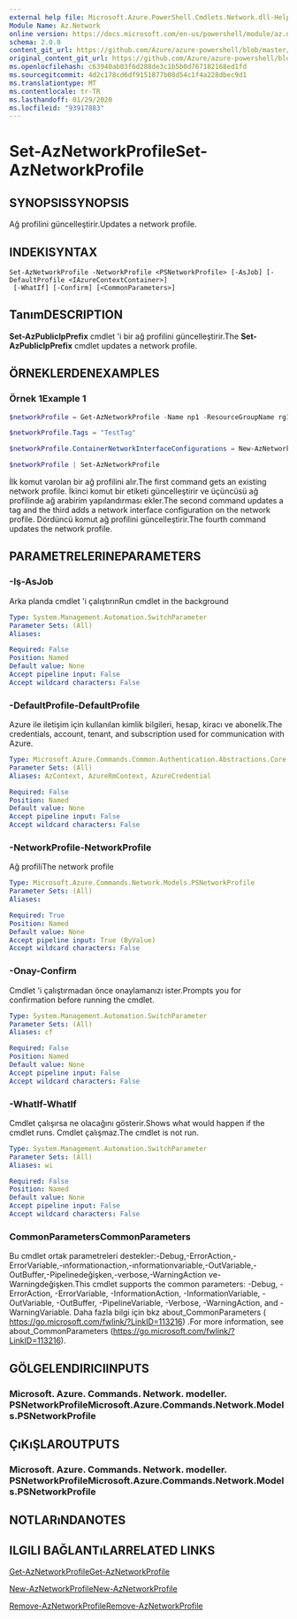 ```yaml
---
external help file: Microsoft.Azure.PowerShell.Cmdlets.Network.dll-Help.xml
Module Name: Az.Network
online version: https://docs.microsoft.com/en-us/powershell/module/az.network/set-aznetworkprofile
schema: 2.0.0
content_git_url: https://github.com/Azure/azure-powershell/blob/master/src/Network/Network/help/Set-AzNetworkProfile.md
original_content_git_url: https://github.com/Azure/azure-powershell/blob/master/src/Network/Network/help/Set-AzNetworkProfile.md
ms.openlocfilehash: c63940ab03f6d288de3c1b5b0d767182168ed1fd
ms.sourcegitcommit: 4d2c178cd6df9151877b08d54c1f4a228dbec9d1
ms.translationtype: MT
ms.contentlocale: tr-TR
ms.lasthandoff: 01/29/2020
ms.locfileid: "93917883"
---
```

# <span data-ttu-id="96fda-101">Set-AzNetworkProfile</span><span class="sxs-lookup"><span data-stu-id="96fda-101">Set-AzNetworkProfile</span></span>

## <span data-ttu-id="96fda-102">SYNOPSIS</span><span class="sxs-lookup"><span data-stu-id="96fda-102">SYNOPSIS</span></span>
<span data-ttu-id="96fda-103">Ağ profilini güncelleştirir.</span><span class="sxs-lookup"><span data-stu-id="96fda-103">Updates a network profile.</span></span>

## <span data-ttu-id="96fda-104">INDEKI</span><span class="sxs-lookup"><span data-stu-id="96fda-104">SYNTAX</span></span>

```
Set-AzNetworkProfile -NetworkProfile <PSNetworkProfile> [-AsJob] [-DefaultProfile <IAzureContextContainer>]
 [-WhatIf] [-Confirm] [<CommonParameters>]
```

## <span data-ttu-id="96fda-105">Tanım</span><span class="sxs-lookup"><span data-stu-id="96fda-105">DESCRIPTION</span></span>
<span data-ttu-id="96fda-106">**Set-AzPublicIpPrefix** cmdlet 'i bir ağ profilini güncelleştirir.</span><span class="sxs-lookup"><span data-stu-id="96fda-106">The **Set-AzPublicIpPrefix** cmdlet updates a network profile.</span></span>

## <span data-ttu-id="96fda-107">ÖRNEKLERDEN</span><span class="sxs-lookup"><span data-stu-id="96fda-107">EXAMPLES</span></span>

### <span data-ttu-id="96fda-108">Örnek 1</span><span class="sxs-lookup"><span data-stu-id="96fda-108">Example 1</span></span>
```powershell
$networkProfile = Get-AzNetworkProfile -Name np1 -ResourceGroupName rg1

$networkProfile.Tags = "TestTag"

$networkProfile.ContainerNetworkInterfaceConfigurations = New-AzNetworkProfileContainerNicConfig -Name cnicconfig1

$networkProfile | Set-AzNetworkProfile
```

<span data-ttu-id="96fda-109">İlk komut varolan bir ağ profilini alır.</span><span class="sxs-lookup"><span data-stu-id="96fda-109">The first command gets an existing network profile.</span></span> <span data-ttu-id="96fda-110">İkinci komut bir etiketi güncelleştirir ve üçüncüsü ağ profilinde ağ arabirim yapılandırması ekler.</span><span class="sxs-lookup"><span data-stu-id="96fda-110">The second command updates a tag and the third adds a network interface configuration on the network profile.</span></span> <span data-ttu-id="96fda-111">Dördüncü komut ağ profilini güncelleştirir.</span><span class="sxs-lookup"><span data-stu-id="96fda-111">The fourth command updates the network profile.</span></span>

## <span data-ttu-id="96fda-112">PARAMETRELERINE</span><span class="sxs-lookup"><span data-stu-id="96fda-112">PARAMETERS</span></span>

### <span data-ttu-id="96fda-113">-Iş</span><span class="sxs-lookup"><span data-stu-id="96fda-113">-AsJob</span></span>
<span data-ttu-id="96fda-114">Arka planda cmdlet 'i çalıştırın</span><span class="sxs-lookup"><span data-stu-id="96fda-114">Run cmdlet in the background</span></span>

```yaml
Type: System.Management.Automation.SwitchParameter
Parameter Sets: (All)
Aliases:

Required: False
Position: Named
Default value: None
Accept pipeline input: False
Accept wildcard characters: False
```

### <span data-ttu-id="96fda-115">-DefaultProfile</span><span class="sxs-lookup"><span data-stu-id="96fda-115">-DefaultProfile</span></span>
<span data-ttu-id="96fda-116">Azure ile iletişim için kullanılan kimlik bilgileri, hesap, kiracı ve abonelik.</span><span class="sxs-lookup"><span data-stu-id="96fda-116">The credentials, account, tenant, and subscription used for communication with Azure.</span></span>

```yaml
Type: Microsoft.Azure.Commands.Common.Authentication.Abstractions.Core.IAzureContextContainer
Parameter Sets: (All)
Aliases: AzContext, AzureRmContext, AzureCredential

Required: False
Position: Named
Default value: None
Accept pipeline input: False
Accept wildcard characters: False
```

### <span data-ttu-id="96fda-117">-NetworkProfile</span><span class="sxs-lookup"><span data-stu-id="96fda-117">-NetworkProfile</span></span>
<span data-ttu-id="96fda-118">Ağ profili</span><span class="sxs-lookup"><span data-stu-id="96fda-118">The network profile</span></span>

```yaml
Type: Microsoft.Azure.Commands.Network.Models.PSNetworkProfile
Parameter Sets: (All)
Aliases:

Required: True
Position: Named
Default value: None
Accept pipeline input: True (ByValue)
Accept wildcard characters: False
```

### <span data-ttu-id="96fda-119">-Onay</span><span class="sxs-lookup"><span data-stu-id="96fda-119">-Confirm</span></span>
<span data-ttu-id="96fda-120">Cmdlet 'i çalıştırmadan önce onaylamanızı ister.</span><span class="sxs-lookup"><span data-stu-id="96fda-120">Prompts you for confirmation before running the cmdlet.</span></span>

```yaml
Type: System.Management.Automation.SwitchParameter
Parameter Sets: (All)
Aliases: cf

Required: False
Position: Named
Default value: None
Accept pipeline input: False
Accept wildcard characters: False
```

### <span data-ttu-id="96fda-121">-WhatIf</span><span class="sxs-lookup"><span data-stu-id="96fda-121">-WhatIf</span></span>
<span data-ttu-id="96fda-122">Cmdlet çalışırsa ne olacağını gösterir.</span><span class="sxs-lookup"><span data-stu-id="96fda-122">Shows what would happen if the cmdlet runs.</span></span>
<span data-ttu-id="96fda-123">Cmdlet çalışmaz.</span><span class="sxs-lookup"><span data-stu-id="96fda-123">The cmdlet is not run.</span></span>

```yaml
Type: System.Management.Automation.SwitchParameter
Parameter Sets: (All)
Aliases: wi

Required: False
Position: Named
Default value: None
Accept pipeline input: False
Accept wildcard characters: False
```

### <span data-ttu-id="96fda-124">CommonParameters</span><span class="sxs-lookup"><span data-stu-id="96fda-124">CommonParameters</span></span>
<span data-ttu-id="96fda-125">Bu cmdlet ortak parametreleri destekler:-Debug,-ErrorAction,-ErrorVariable,-ınformationaction,-ınformationvariable,-OutVariable,-OutBuffer,-Pipelinedeğişken,-verbose,-WarningAction ve-Warningdeğişken.</span><span class="sxs-lookup"><span data-stu-id="96fda-125">This cmdlet supports the common parameters: -Debug, -ErrorAction, -ErrorVariable, -InformationAction, -InformationVariable, -OutVariable, -OutBuffer, -PipelineVariable, -Verbose, -WarningAction, and -WarningVariable.</span></span> <span data-ttu-id="96fda-126">Daha fazla bilgi için bkz about_CommonParameters ( https://go.microsoft.com/fwlink/?LinkID=113216) .</span><span class="sxs-lookup"><span data-stu-id="96fda-126">For more information, see about_CommonParameters (https://go.microsoft.com/fwlink/?LinkID=113216).</span></span>

## <span data-ttu-id="96fda-127">GÖLGELENDIRICI</span><span class="sxs-lookup"><span data-stu-id="96fda-127">INPUTS</span></span>

### <span data-ttu-id="96fda-128">Microsoft. Azure. Commands. Network. modeller. PSNetworkProfile</span><span class="sxs-lookup"><span data-stu-id="96fda-128">Microsoft.Azure.Commands.Network.Models.PSNetworkProfile</span></span>

## <span data-ttu-id="96fda-129">ÇıKıŞLAR</span><span class="sxs-lookup"><span data-stu-id="96fda-129">OUTPUTS</span></span>

### <span data-ttu-id="96fda-130">Microsoft. Azure. Commands. Network. modeller. PSNetworkProfile</span><span class="sxs-lookup"><span data-stu-id="96fda-130">Microsoft.Azure.Commands.Network.Models.PSNetworkProfile</span></span>

## <span data-ttu-id="96fda-131">NOTLARıNDA</span><span class="sxs-lookup"><span data-stu-id="96fda-131">NOTES</span></span>

## <span data-ttu-id="96fda-132">ILGILI BAĞLANTıLAR</span><span class="sxs-lookup"><span data-stu-id="96fda-132">RELATED LINKS</span></span>

[<span data-ttu-id="96fda-133">Get-AzNetworkProfile</span><span class="sxs-lookup"><span data-stu-id="96fda-133">Get-AzNetworkProfile</span></span>](./Get-AzNetworkProfile.md)

[<span data-ttu-id="96fda-134">New-AzNetworkProfile</span><span class="sxs-lookup"><span data-stu-id="96fda-134">New-AzNetworkProfile</span></span>](./New-AzNetworkProfile.md)

[<span data-ttu-id="96fda-135">Remove-AzNetworkProfile</span><span class="sxs-lookup"><span data-stu-id="96fda-135">Remove-AzNetworkProfile</span></span>](./Remove-AzNetworkProfile.md)
